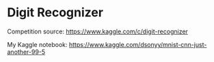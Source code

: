 # Digit Recognizer

Competition source: https://www.kaggle.com/c/digit-recognizer

My Kaggle notebook: https://www.kaggle.com/dsonyy/mnist-cnn-just-another-99-5